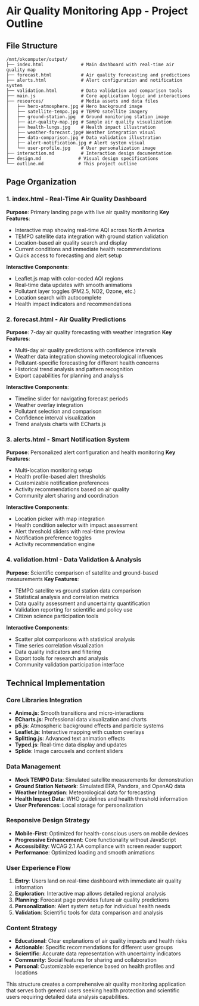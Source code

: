 # Air Quality Monitoring App - Project Outline

## File Structure
```
/mnt/okcomputer/output/
├── index.html              # Main dashboard with real-time air quality map
├── forecast.html           # Air quality forecasting and predictions
├── alerts.html             # Alert configuration and notification system
├── validation.html         # Data validation and comparison tools
├── main.js                 # Core application logic and interactions
├── resources/              # Media assets and data files
│   ├── hero-atmosphere.jpg # Hero background image
│   ├── satellite-tempo.jpg # TEMPO satellite imagery
│   ├── ground-station.jpg  # Ground monitoring station image
│   ├── air-quality-map.jpg # Sample air quality visualization
│   ├── health-lungs.jpg    # Health impact illustration
│   ├── weather-forecast.jpg# Weather integration visual
│   ├── data-comparison.jpg # Data validation illustration
│   ├── alert-notification.jpg # Alert system visual
│   └── user-profile.jpg    # User personalization image
├── interaction.md          # Interaction design documentation
├── design.md              # Visual design specifications
└── outline.md             # This project outline
```

## Page Organization

### 1. index.html - Real-Time Air Quality Dashboard
**Purpose**: Primary landing page with live air quality monitoring
**Key Features**:
- Interactive map showing real-time AQI across North America
- TEMPO satellite data integration with ground station validation
- Location-based air quality search and display
- Current conditions and immediate health recommendations
- Quick access to forecasting and alert setup

**Interactive Components**:
- Leaflet.js map with color-coded AQI regions
- Real-time data updates with smooth animations
- Pollutant layer toggles (PM2.5, NO2, Ozone, etc.)
- Location search with autocomplete
- Health impact indicators and recommendations

### 2. forecast.html - Air Quality Predictions
**Purpose**: 7-day air quality forecasting with weather integration
**Key Features**:
- Multi-day air quality predictions with confidence intervals
- Weather data integration showing meteorological influences
- Pollutant-specific forecasting for different health concerns
- Historical trend analysis and pattern recognition
- Export capabilities for planning and analysis

**Interactive Components**:
- Timeline slider for navigating forecast periods
- Weather overlay integration
- Pollutant selection and comparison
- Confidence interval visualization
- Trend analysis charts with ECharts.js

### 3. alerts.html - Smart Notification System
**Purpose**: Personalized alert configuration and health monitoring
**Key Features**:
- Multi-location monitoring setup
- Health profile-based alert thresholds
- Customizable notification preferences
- Activity recommendations based on air quality
- Community alert sharing and coordination

**Interactive Components**:
- Location picker with map integration
- Health condition selector with impact assessment
- Alert threshold sliders with real-time preview
- Notification preference toggles
- Activity recommendation engine

### 4. validation.html - Data Validation & Analysis
**Purpose**: Scientific comparison of satellite and ground-based measurements
**Key Features**:
- TEMPO satellite vs ground station data comparison
- Statistical analysis and correlation metrics
- Data quality assessment and uncertainty quantification
- Validation reporting for scientific and policy use
- Citizen science participation tools

**Interactive Components**:
- Scatter plot comparisons with statistical analysis
- Time series correlation visualization
- Data quality indicators and filtering
- Export tools for research and analysis
- Community validation participation interface

## Technical Implementation

### Core Libraries Integration
- **Anime.js**: Smooth transitions and micro-interactions
- **ECharts.js**: Professional data visualization and charts
- **p5.js**: Atmospheric background effects and particle systems
- **Leaflet.js**: Interactive mapping with custom overlays
- **Splitting.js**: Advanced text animation effects
- **Typed.js**: Real-time data display and updates
- **Splide**: Image carousels and content sliders

### Data Management
- **Mock TEMPO Data**: Simulated satellite measurements for demonstration
- **Ground Station Network**: Simulated EPA, Pandora, and OpenAQ data
- **Weather Integration**: Meteorological data for forecasting
- **Health Impact Data**: WHO guidelines and health threshold information
- **User Preferences**: Local storage for personalization

### Responsive Design Strategy
- **Mobile-First**: Optimized for health-conscious users on mobile devices
- **Progressive Enhancement**: Core functionality without JavaScript
- **Accessibility**: WCAG 2.1 AA compliance with screen reader support
- **Performance**: Optimized loading and smooth animations

### User Experience Flow
1. **Entry**: Users land on real-time dashboard with immediate air quality information
2. **Exploration**: Interactive map allows detailed regional analysis
3. **Planning**: Forecast page provides future air quality predictions
4. **Personalization**: Alert system setup for individual health needs
5. **Validation**: Scientific tools for data comparison and analysis

### Content Strategy
- **Educational**: Clear explanations of air quality impacts and health risks
- **Actionable**: Specific recommendations for different user groups
- **Scientific**: Accurate data representation with uncertainty indicators
- **Community**: Social features for sharing and collaboration
- **Personal**: Customizable experience based on health profiles and locations

This structure creates a comprehensive air quality monitoring application that serves both general users seeking health protection and scientific users requiring detailed data analysis capabilities.